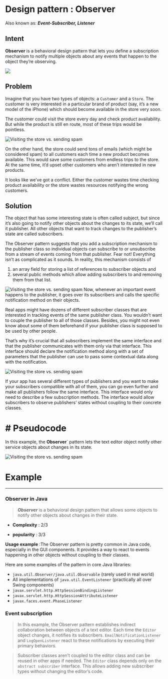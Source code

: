 
# Design pattern : Observer
Also known as: ***Event-Subscriber, Listener***

## Intent

__Observer__ is a behavioral design pattern that lets you define a subscription mechanism to notify multiple objects about any events that happen to the object they’re observing.

![](C:\Users\hp\Documents\Devloppements\PatternDesign\Observer\src\main\resources\assets\observer-2x.png)

## Problem 

Imagine that you have two types of objects: a `Customer` and a `Store`. The customer is very interested in a particular brand of product (say, it’s a new model of the iPhone) which should become available in the store very soon.

The customer could visit the store every day and check product availability. But while the product is still en route, most of these trips would be pointless.

![Visiting the store vs. sending spam](C:\Users\hp\Documents\Devloppements\PatternDesign\Observer\src\main\resources\assets\observer-comic-1-en-2x.png)

On the other hand, the store could send tons of emails (which might be considered spam) to all customers each time a new product becomes available. This would save some customers from endless trips to the store. At the same time, it’d upset other customers who aren’t interested in new products.

It looks like we’ve got a conflict. Either the customer wastes time checking product availability or the store wastes resources notifying the wrong customers.

## Solution
The object that has some interesting state is often called subject, but since it’s also going to notify other objects about the changes to its state, we’ll call it publisher. All other objects that want to track changes to the publisher’s state are called subscribers.

The Observer pattern suggests that you add a subscription mechanism to the publisher class so individual objects can subscribe to or unsubscribe from a stream of events coming from that publisher. Fear not! Everything isn’t as complicated as it sounds. In reality, this mechanism consists of 
1. an array field for storing a list of references to subscriber objects and 
2. several public methods which allow adding subscribers to and removing them from that list.

![Visiting the store vs. sending spam](C:\Users\hp\Documents\Devloppements\PatternDesign\Observer\src\main\resources\assets\solution1-en-2x.png)
Now, whenever an important event happens to the publisher, it goes over its subscribers and calls the specific notification method on their objects.

Real apps might have dozens of different subscriber classes that are interested in tracking events of the same publisher class. You wouldn’t want to couple the publisher to all of those classes. Besides, you might not even know about some of them beforehand if your publisher class is supposed to be used by other people.

That’s why it’s crucial that all subscribers implement the same interface and that the publisher communicates with them only via that interface. This interface should declare the notification method along with a set of parameters that the publisher can use to pass some contextual data along with the notification.

![Visiting the store vs. sending spam](C:\Users\hp\Documents\Devloppements\PatternDesign\Observer\src\main\resources\assets\solution2-en-2x.png)

If your app has several different types of publishers and you want to make your subscribers compatible with all of them, you can go even further and make all publishers follow the same interface. This interface would only need to describe a few subscription methods. The interface would allow subscribers to observe publishers’ states without coupling to their concrete classes.

#  # Pseudocode
In this example, the __Observer__` pattern lets the text editor object notify other service objects about changes in its state.

![Visiting the store vs. sending spam](C:\Users\hp\Documents\Devloppements\PatternDesign\Observer\src\main\resources\assets\example-2x.png)

# Example

---

### Observer in Java

> *__Observer__* is a behavioral design pattern that allows some objects to notify other objects about changes in their state.

- **Complexity** : 2/3

- **popularity** : 3/3


**Usage example** :The Observer pattern is pretty common in Java code, especially in the GUI components. It provides a way to react to events happening in other objects without coupling to their classes.


Here are some examples of the pattern in core Java libraries:

* `java.util.Observer/java.util.Observable` (rarely used in real world)
* All implementations of `java.util.EventListener` (practically all over Swing components)
* `javax.servlet.http.HttpSessionBindingListener`
* `javax.servlet.http.HttpSessionAttributeListener`
* `javax.faces.event.PhaseListener`

### Event subscription

>In this example, the Observer pattern establishes indirect collaboration between objects of a text editor. Each time the `Editor` object changes, it notifies its subscribers. `EmailNotificationListener` and `LogOpenListener` react to these notifications by executing their primary behaviors.

> Subscriber classes aren’t coupled to the editor class and can be reused in other apps if needed. The `Editor` class depends only on the `abstract subscriber` interface. This allows adding new subscriber types without changing the editor’s code.